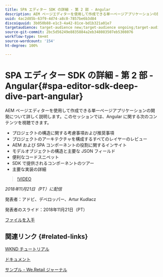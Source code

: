 ```yaml
---
title: SPA エディター SDK の詳細 - 第 2 部 - Angular
description: AEM ページエディターを使用して作成できる単一ページアプリケーションの開発について詳しく説明します。
uuid: 4ac2d85b-63f9-4d74-a8c0-7857be6b3d84
discoiquuid: 3b050b88-e1c3-4a42-81ce-bd1b321a01e7
targetaudience: target-audience new;target-audience ongoing;target-audience upgrader
source-git-commit: 2bc5d56249e8835884a2eb348083507eb5308076
workflow-type: tm+mt
source-wordcount: '154'
ht-degree: 100%

---
```



# SPA エディター SDK の詳細 - 第 2 部 - Angular{#spa-editor-sdk-deep-dive-part-angular}

AEM ページエディターを使用して作成できる単一ページアプリケーションの開発について詳しく説明します。このセッションでは、Angular に関する次のコンテンツを視聴できます。

* プロジェクトの構造に関する考慮事項および推奨事項
* プロジェクトのアーキテクチャを構成するすべてのレイヤーのレビュー
* AEM および SPA コンポーネントの役割に関するインサイト
* モデルオブジェクトの構造と主要な JSON フィールド
* 便利なコードスニペット
* SDK で提供されるコンポーネントのツアー
* 主要な実装の詳細

>[!VIDEO](https://video.tv.adobe.com/v/25503/?quality-9)

*2018年11月21日（PT）に配信*

発表者：アドビ、デベロッパー、Artur Kudlacz

発表者のスライド：2018年11月21日（PT）

[ファイルを入手](assets/aem-gems-aem-spaeditorangular-112118.pdf)

## 関連リンク {#related-links}

[WKND チュートリアル](https://experienceleague.adobe.com/docs/experience-manager-learn/getting-started-wknd-tutorial-develop/overview.html?lang=ja)

[ドキュメント](https://helpx.adobe.com/jp/experience-manager/6-4/sites/developing/using/spa-overview.html)

[サンプル - We.Retail ジャーナル](https://github.com/adobe/aem-sample-we-retail-journal)

<!--
[Get back to the Overview](https://helpx.adobe.com/experience-manager/kt/eseminars/gems/aem-index.html)
-->
